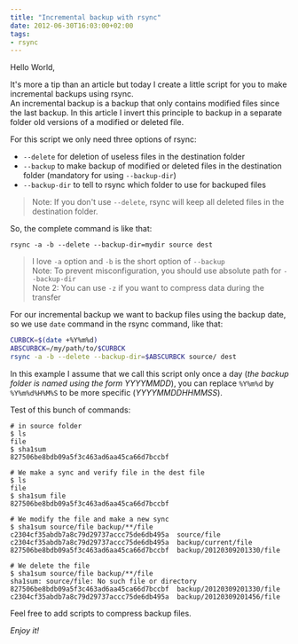 ```yaml
---
title: "Incremental backup with rsync"
date: 2012-06-30T16:03:00+02:00
tags:
- rsync
---
```


Hello World,

It's more a tip than an article but today I create a little script for you to make incremental backups using rsync.  
An incremental backup is a backup that only contains modified files since the last backup. In this article I invert this principle to backup in a separate folder old versions of a modified or deleted file.

For this script we only need three options of rsync:

  * `--delete` for deletion of useless files in the destination folder
  * `--backup` to make backup of modified or deleted files in the destination folder (mandatory for using `--backup-dir`)
  * `--backup-dir` to tell to rsync which folder to use for backuped files

> Note: If you don't use `--delete`, rsync will keep all deleted files in the destination folder.

So, the complete command is like that:

```
rsync -a -b --delete --backup-dir=mydir source dest
```
> I love `-a` option and `-b` is the short option of `--backup`  
> Note: To prevent misconfiguration, you should use absolute path for `--backup-dir`  
> Note 2: You can use `-z` if you want to compress data during the transfer

For our incremental backup we want to backup files using the backup date, so we use `date` command in the rsync command, like that:

``` bash
CURBCK=$(date +%Y%m%d)
ABSCURBCK=/my/path/to/$CURBCK
rsync -a -b --delete --backup-dir=$ABSCURBCK source/ dest
```
In this example I assume that we call this script only once a day (*the backup folder is named using the form YYYYMMDD*), you can replace `%Y%m%d` by `%Y%m%d%H%M%S` to be more specific (*YYYYMMDDHHMMSS*).

Test of this bunch of commands:
```
# in source folder
$ ls
file
$ sha1sum
827506be8bdb09a5f3c463ad6aa45ca66d7bccbf

# We make a sync and verify file in the dest file
$ ls
file
$ sha1sum file
827506be8bdb09a5f3c463ad6aa45ca66d7bccbf

# We modify the file and make a new sync
$ sha1sum source/file backup/**/file
c2304cf35abdb7a8c79d29737accc75de6db495a  source/file
c2304cf35abdb7a8c79d29737accc75de6db495a  backup/current/file
827506be8bdb09a5f3c463ad6aa45ca66d7bccbf  backup/20120309201330/file

# We delete the file
$ sha1sum source/file backup/**/file
sha1sum: source/file: No such file or directory
827506be8bdb09a5f3c463ad6aa45ca66d7bccbf  backup/20120309201330/file
c2304cf35abdb7a8c79d29737accc75de6db495a  backup/20120309201456/file

```


Feel free to add scripts to compress backup files.

_Enjoy it!_

